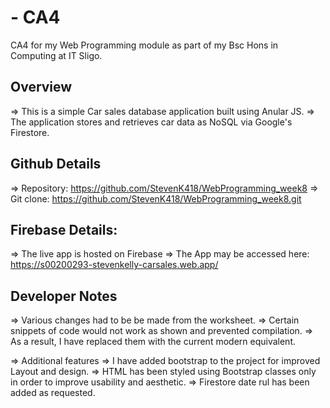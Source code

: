# - CA4
CA4 for my Web Programming module as part of my Bsc Hons in Computing at IT Sligo. 

## Overview
=>  This is a simple Car sales database application built using Anular JS. 
=>  The application stores and retrieves car data as NoSQL via Google's Firestore. 

## Github Details
=> Repository: https://github.com/StevenK418/WebProgramming_week8
=> Git clone:   https://github.com/StevenK418/WebProgramming_week8.git

## Firebase Details: 
=> The live app is hosted on Firebase
    => The App may be accessed here: https://s00200293-stevenkelly-carsales.web.app/ 

## Developer Notes
=> Various changes had to be be made from the worksheet. 
    => Certain snippets of code would not work as shown and prevented compilation. 
    => As a result, I have replaced them with the current modern equivalent. 

=> Additional features
    => I have added bootstrap to the project for improved Layout and design. 
    => HTML has been styled using Bootstrap classes only in order to improve usability and aesthetic. 
    => Firestore date rul has been added as requested. 

